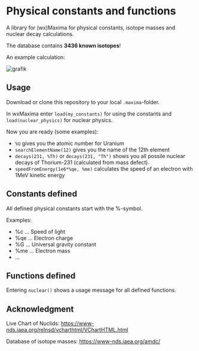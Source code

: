 
# Physical constants and functions

A library for (wx)Maxima for physical constants, isotope masses and nuclear decay calculations.

The database contains **3436 known isotopes**!

An example calculation:

![grafik](https://user-images.githubusercontent.com/36999612/113488006-a13f2f80-94bb-11eb-9f14-e36745c31adf.png)


## Usage

Download or clone this repository to your local `.maxima`-folder.

In wxMaxima enter `load(my_constants)` for using the constants and `load(nuclear_physics)` for nuclear physics.

Now you are ready (some examples):
* `%U` gives you the atomic number for Uranium
* `searchElementName(12)` gives you the name of the 12th element
* `decays(231, %Th)` or `decays(231, "Th")` shows you all possile nuclear decays of Thorium-231 (calculated from mass defect).
* `speedFromEnergy(1e6*%qe, %me)` calculates the speed of an electron with 1MeV kinetic energy

## Constants defined

All defined physical constants start with the %-symbol.

Examples:

* %c ... Speed of light 
* %qe ... Electron charge
* %G ... Universal gravity constant
* %me ... Electron mass
*  ...

## Functions defined

Entering `nuclear()` shows a usage message for all defined functions.

## Acknowledgment

Live Chart of Nuclids: https://www-nds.iaea.org/relnsd/vcharthtml/VChartHTML.html 

Database of isotope masses: https://www-nds.iaea.org/amdc/
